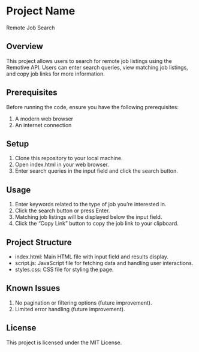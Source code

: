 # Project Name

Remote Job Search

## Overview

This project allows users to search for remote job listings using the Remotive API. Users can enter search queries, view matching job listings, and copy job links for more information.

## Prerequisites

Before running the code, ensure you have the following prerequisites:

1.  A modern web browser
2.  An internet connection

## Setup

1. Clone this repository to your local machine.
2. Open index.html in your web browser.
3. Enter search queries in the input field and click the search button.

## Usage

1. Enter keywords related to the type of job you’re interested in.
2. Click the search button or press Enter.
3. Matching job listings will be displayed below the input field.
4. Click the “Copy Link” button to copy the job link to your clipboard.

## Project Structure

- index.html: Main HTML file with input field and results display.
- script.js: JavaScript file for fetching data and handling user interactions.
- styles.css: CSS file for styling the page.

## Known Issues

1. No pagination or filtering options (future improvement).
2. Limited error handling (future improvement).

## License

This project is licensed under the MIT License.
